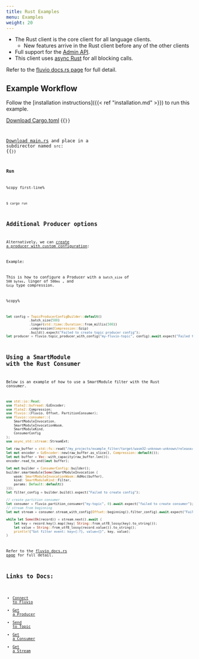 ```yaml
---
title: Rust Examples
menu: Examples 
weight: 20
---
```


* The Rust client is the core client for all language clients.
  * New features arrive in the Rust client before any of the other clients
* Full support for the [Admin API](https://docs.rs/fluvio/latest/fluvio/struct.FluvioAdmin.html).
* This client uses [async Rust](https://rust-lang.github.io/async-book/) for all blocking calls.

Refer to the [fluvio docs.rs page] for full detail.
## Example Workflow

Follow the [installation instructions]({{< ref "installation.md" >}}) to run this example.

[Download Cargo.toml](/rust/Cargo.toml)
{{<code file="code/rust/Cargo.toml" lang="toml" copy=true >}}

[Download main.rs](/rust/src/main.rs) and place in a subdirector named `src`:
{{<code file="code/rust/src/main.rs" lang="rust" copy=true >}}

### Run

%copy first-line%
```shell
$ cargo run
```
## Additional Producer options

Alternatively, we can [create a producer with custom configuration]:

Example:

This is how to configure a Producer with a 
`batch_size` of `500 bytes`, linger of `500ms` , and `Gzip` type compression.

%copy%
```rust
let config = TopicProducerConfigBuilder::default()
    		.batch_size(500)
    		.linger(std::time::Duration::from_millis(500))
    		.compression(Compression::Gzip)
    		.build().expect("Failed to create topic producer config");
let producer = fluvio.topic_producer_with_config("my-fluvio-topic", config).await.expect("Failed to create a producer");
```

[create a producer with custom configuration]: https://docs.rs/fluvio/latest/fluvio/struct.Fluvio.html#method.topic_producer_with_config

## Using a SmartModule with the Rust Consumer

Below is an example of how to use a SmartModule filter with the Rust consumer.

```rust
use std::io::Read;
use flate2::bufread::GzEncoder;
use flate2::Compression;
use fluvio::{Fluvio, Offset, PartitionConsumer};
use fluvio::consumer::{
    SmartModuleInvocation,
    SmartModuleInvocationWasm,
    SmartModuleKind,
    ConsumerConfig
};
use async_std::stream::StreamExt;

let raw_buffer = std::fs::read("/my_projects/example_filter/target/wasm32-unknown-unknown/release/example_filter.wasm").expect("wasm file is missing");
let mut encoder = GzEncoder::new(raw_buffer.as_slice(), Compression::default());
let mut buffer = Vec::with_capacity(raw_buffer.len());
encoder.read_to_end(&mut buffer);

let mut builder = ConsumerConfig::builder();
builder.smartmodule(Some(SmartModuleInvocation {
    wasm: SmartModuleInvocationWasm::AdHoc(buffer),
    kind: SmartModuleKind::Filter,
    params: Default::default()
}));
let filter_config = builder.build().expect("Failed to create config");

// create partition consumer
let consumer = fluvio.partition_consumer("my-topic", 0).await.expect("failed to create consumer");
// stream from beginning
let mut stream = consumer.stream_with_config(Offset::beginning(),filter_config).await.expect("Failed to create stream");

while let Some(Ok(record)) = stream.next().await {
    let key = record.key().map(|key| String::from_utf8_lossy(key).to_string());
    let value = String::from_utf8_lossy(record.value()).to_string();
    println!("Got filter event: key={:?}, value={}", key, value);
}
```

Refer to the [fluvio docs.rs page] for full detail.

[Admin Api]: https://docs.rs/fluvio/latest/fluvio/struct.FluvioAdmin.html
[async rust]: https://rust-lang.github.io/async-book/
[fluvio docs.rs page]: https://docs.rs/fluvio/



## Links to Docs:
* [Connect to Fluvio](https://docs.rs/fluvio/0.12.12/fluvio/struct.Fluvio.html#method.connect)
* [Get a Producer](https://docs.rs/fluvio/latest/fluvio/struct.Fluvio.html#method.topic_producer)
* [Send to Topic](https://docs.rs/fluvio/latest/fluvio/struct.TopicProducer.html#method.send)
* [Get a Consumer](https://docs.rs/fluvio/latest/fluvio/struct.Fluvio.html#method.partition_consumer)
* [Get a Stream](https://docs.rs/fluvio/latest/fluvio/consumer/struct.PartitionConsumer.html#method.stream)